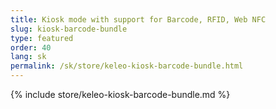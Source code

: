 ```yaml
---
title: Kiosk mode with support for Barcode, RFID, Web NFC
slug: kiosk-barcode-bundle
type: featured
order: 40
lang: sk
permalink: /sk/store/keleo-kiosk-barcode-bundle.html
---
```


{% include store/keleo-kiosk-barcode-bundle.md %}

